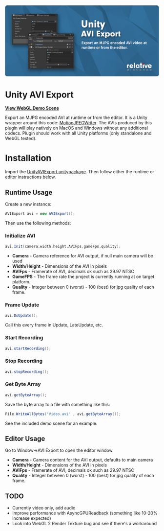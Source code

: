 ![](Screenshot.png)

# Unity AVI Export

[**View WebGL Demo Scene**](https://relativedistance.github.io//UnityAVIExport/index)

Export an MJPG encoded AVI at runtime or from the editor.  It is a Unity wrapper around this code: [MotionJPEGWriter](https://github.com/secile/MotionJPEGWriter). The AVIs produced by this plugin will play natively on MacOS and Windows without any additional codecs. Plugin should work with all Unity platforms (only standalone and WebGL tested). 

# Installation
Import the [UnityAVIExport.unitypackage](https://github.com/RelativeDistance/UnityBackgroundBuild/raw/master/Assets/UnityAVIExport.unitypackage).  Then follow either the runtime or editor instructions below.

## Runtime Usage

Create a new instance:

```csharp
AVIExport avi = new AVIExport();
```

Then use the following methods:

### Initialize AVI

```csharp
avi.Init(camera,width,height,AVIFps,gameFps,quality);
```
- **Camera** - Camera reference for AVI output, if null main camera will be used
- **Width/Height** - Dimensions of the AVI in pixels
- **AVIFps** - Framerate of AVI, decimals ok such as 29.97 NTSC
- **GameFPS** - The frame rate the project is currently running at on target platform.
- **Quality** - Integer between 0 (worst) - 100 (best) for jpg quality of each frame. 

### Frame Update
```csharp
avi.DoUpdate();
```
Call this every frame in Update, LateUpdate, etc.

### Start Recording

```csharp
avi.startRecording();
```

### Stop Recording

```csharp
avi.stopRecording();
```

### Get Byte Array

```csharp
avi.getByteArray();
```
Save the byte array to a file with something like this:
```csharp
File.WriteAllBytes("Video.avi" , avi.getByteArray());
```
See the included demo scene for an example.

## Editor Usage

Go to Window->AVI Export to open the editor window.

- **Camera** - Camera content for the AVI output, defaults to main camera
- **Width/Height** - Dimensions of the AVI in pixels
- **AVIFps** - Framerate of AVI, decimals ok such as 29.97 NTSC
- **Quality** - Integer between 0 (worst) - 100 (best) for jpg quality of each frame. 


## TODO
- Currently video only, add audio
- Improve performance with AsyncGPUReadback (something like 10-20% increase expected)
- Look into WebGL 2 Render Texture bug and see if there's a workaround
